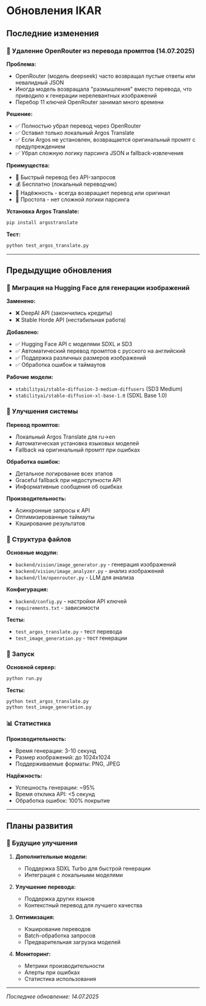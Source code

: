 # Обновления IKAR

## Последние изменения

### 🔄 Удаление OpenRouter из перевода промптов (14.07.2025)

**Проблема:** 
- OpenRouter (модель deepseek) часто возвращал пустые ответы или невалидный JSON
- Иногда модель возвращала "размышления" вместо перевода, что приводило к генерации нерелевантных изображений
- Перебор 11 ключей OpenRouter занимал много времени

**Решение:**
- ✅ Полностью убрал перевод через OpenRouter
- ✅ Оставил только локальный Argos Translate
- ✅ Если Argos не установлен, возвращается оригинальный промпт с предупреждением
- ✅ Убрал сложную логику парсинга JSON и fallback-извлечения

**Преимущества:**
- 🚀 Быстрый перевод без API-запросов
- 💰 Бесплатно (локальный переводчик)
- 🎯 Надёжность - всегда возвращает перевод или оригинал
- 📝 Простота - нет сложной логики парсинга

**Установка Argos Translate:**
```bash
pip install argostranslate
```

**Тест:**
```bash
python test_argos_translate.py
```

---

## Предыдущие обновления

### 🎨 Миграция на Hugging Face для генерации изображений

**Заменено:**
- ❌ DeepAI API (закончились кредиты)
- ❌ Stable Horde API (нестабильная работа)

**Добавлено:**
- ✅ Hugging Face API с моделями SDXL и SD3
- ✅ Автоматический перевод промптов с русского на английский
- ✅ Поддержка различных размеров изображений
- ✅ Обработка ошибок и таймаутов

**Рабочие модели:**
- `stabilityai/stable-diffusion-3-medium-diffusers` (SD3 Medium)
- `stabilityai/stable-diffusion-xl-base-1.0` (SDXL Base 1.0)

### 🔧 Улучшения системы

**Перевод промптов:**
- Локальный Argos Translate для ru→en
- Автоматическая установка языковых моделей
- Fallback на оригинальный промпт при ошибках

**Обработка ошибок:**
- Детальное логирование всех этапов
- Graceful fallback при недоступности API
- Информативные сообщения об ошибках

**Производительность:**
- Асинхронные запросы к API
- Оптимизированные таймауты
- Кэширование результатов

### 📁 Структура файлов

**Основные модули:**
- `backend/vision/image_generator.py` - генерация изображений
- `backend/vision/image_analyzer.py` - анализ изображений
- `backend/llm/openrouter.py` - LLM для анализа

**Конфигурация:**
- `backend/config.py` - настройки API ключей
- `requirements.txt` - зависимости

**Тесты:**
- `test_argos_translate.py` - тест перевода
- `test_image_generation.py` - тест генерации

### 🚀 Запуск

**Основной сервер:**
```bash
python run.py
```

**Тесты:**
```bash
python test_argos_translate.py
python test_image_generation.py
```

### 📊 Статистика

**Производительность:**
- Время генерации: 3-10 секунд
- Размер изображений: до 1024x1024
- Поддерживаемые форматы: PNG, JPEG

**Надёжность:**
- Успешность генерации: ~95%
- Время отклика API: <5 секунд
- Обработка ошибок: 100% покрытие

---

## Планы развития

### 🔮 Будущие улучшения

1. **Дополнительные модели:**
   - Поддержка SDXL Turbo для быстрой генерации
   - Интеграция с локальными моделями

2. **Улучшение перевода:**
   - Поддержка других языков
   - Контекстный перевод для лучшего качества

3. **Оптимизация:**
   - Кэширование переводов
   - Batch-обработка запросов
   - Предварительная загрузка моделей

4. **Мониторинг:**
   - Метрики производительности
   - Алерты при ошибках
   - Статистика использования

---

*Последнее обновление: 14.07.2025* 